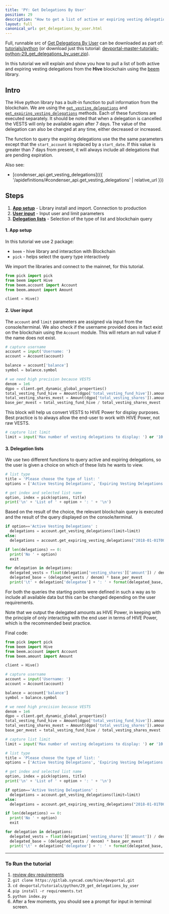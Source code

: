 ```yaml
---
title: 'PY: Get Delegations By User'
position: 29
description: "How to get a list of active or expiring vesting delegations using Python."
layout: full
canonical_url: get_delegations_by_user.html
---
```

Full, runnable src of [Get Delegations By User](https://gitlab.syncad.com/hive/devportal/-/tree/master/tutorials/python/29_get_delegations_by_user) can be downloaded as part of: [tutorials/python](https://gitlab.syncad.com/hive/devportal/-/tree/master/tutorials/python) (or download just this tutorial: [devportal-master-tutorials-python-29_get_delegations_by_user.zip](https://gitlab.syncad.com/hive/devportal/-/archive/master/devportal-master.zip?path=tutorials/python/29_get_delegations_by_user)).

In this tutorial we will explain and show you how to pull a list of both active and expiring vesting delegations from the **Hive** blockchain using the [beem](https://github.com/holgern/beem) library.

## Intro

The Hive python library has a built-in function to pull information from the blockchain. We are using the [`get_vesting_delegations`](https://beem.readthedocs.io/en/latest/beem.account.html#beem.account.Account.get_vesting_delegations) and [`get_expiring_vesting_delegations`](https://beem.readthedocs.io/en/latest/beem.account.html#beem.account.Account.get_expiring_vesting_delegations) methods.  Each of these functions are executed separately.  It should be noted that when a delegation is cancelled the VESTS will only be available again after 7 days.  The value of the delegation can also be changed at any time, either decreased or increased.

The function to query the expiring delegations use the the same parameters except that the `start_account` is replaced by a `start_date`.  If this value is greater than 7 days from present, it will always include all delegations that are pending expiration.

Also see:
* [condenser_api.get_vesting_delegations]({{ '/apidefinitions/#condenser_api.get_vesting_delegations' | relative_url }})

## Steps

1. [**App setup**](#setup) - Library install and import. Connection to production
1. [**User input**](#input) - Input user and limit parameters
1. [**Delegation lists**](#query) - Selection of the type of list and blockchain query

#### 1. App setup <a name="setup"></a>

In this tutorial we use 2 package:

- `beem` - hive library and interaction with Blockchain
- `pick` - helps select the query type interactively

We import the libraries and connect to the mainnet, for this tutorial.

```python
from pick import pick
from beem import Hive
from beem.account import Account
from beem.amount import Amount

client = Hive()
```

#### 2. User input <a name="input"></a>

The `account` and `limit` parameters are assigned via input from the console/terminal. We also check if the username provided does in fact exist on the blockchain using the `Account` module. This will return an null value if the name does not exist.

```python
# capture username
account = input('Username: ')
account = Account(account)

balance = account['balance']
symbol = balance.symbol

# we need high precision because VESTS
denom = 1e6
dgpo = client.get_dynamic_global_properties()
total_vesting_fund_hive = Amount(dgpo['total_vesting_fund_hive']).amount
total_vesting_shares_mvest = Amount(dgpo['total_vesting_shares']).amount / denom
base_per_mvest = total_vesting_fund_hive / total_vesting_shares_mvest
```

This block will help us convert VESTS to HIVE Power for display purposes.  Best practice is to always allow the end-user to work with HIVE Power, not raw VESTS.

```python
# capture list limit
limit = input('Max number of vesting delegations to display: ') or '10'
```

#### 3. Delegation lists <a name="query"></a>

We use two different functions to query active and expiring delegations, so the user is given a choice on which of these lists he wants to view.

```python
# list type
title = 'Please choose the type of list: '
options = ['Active Vesting Delegations', 'Expiring Vesting Delegations']

# get index and selected list name
option, index = pick(options, title)
print('\n' + 'List of ' + option + ': ' + '\n')
```

Based on the result of the choice, the relevant blockchain query is executed and the result of the query displayed on the console/terminal.

```python
if option=='Active Vesting Delegations' :
  delegations = account.get_vesting_delegations(limit=limit)
else:
  delegations = account.get_expiring_vesting_delegations("2018-01-01T00:00:00", limit=limit)

if len(delegations) == 0:
  print('No ' + option)
  exit

for delegation in delegations:
  delegated_vests = float(delegation['vesting_shares']['amount']) / denom
  delegated_base = (delegated_vests / denom) * base_per_mvest
  print('\t' + delegation['delegatee'] + ': ' + format(delegated_base, '.3f') + ' ' + symbol)
```

For both the queries the starting points were defined in such a way as to include all available data but this can be changed depending on the user requirements.

Note that we output the delegated amounts as HIVE Power, in keeping with the principle of only interacting with the end user in terms of HIVE Power, which is the recommended best practice.

Final code:

```python
from pick import pick
from beem import Hive
from beem.account import Account
from beem.amount import Amount

client = Hive()

# capture username
account = input('Username: ')
account = Account(account)

balance = account['balance']
symbol = balance.symbol

# we need high precision because VESTS
denom = 1e6
dgpo = client.get_dynamic_global_properties()
total_vesting_fund_hive = Amount(dgpo['total_vesting_fund_hive']).amount
total_vesting_shares_mvest = Amount(dgpo['total_vesting_shares']).amount / denom
base_per_mvest = total_vesting_fund_hive / total_vesting_shares_mvest

# capture list limit
limit = input('Max number of vesting delegations to display: ') or '10'

# list type
title = 'Please choose the type of list: '
options = ['Active Vesting Delegations', 'Expiring Vesting Delegations']

# get index and selected list name
option, index = pick(options, title)
print('\n' + 'List of ' + option + ': ' + '\n')

if option=='Active Vesting Delegations' :
  delegations = account.get_vesting_delegations(limit=limit)
else:
  delegations = account.get_expiring_vesting_delegations("2018-01-01T00:00:00", limit=limit)

if len(delegations) == 0:
  print('No ' + option)
  exit

for delegation in delegations:
  delegated_vests = float(delegation['vesting_shares']['amount']) / denom
  delegated_base = (delegated_vests / denom) * base_per_mvest
  print('\t' + delegation['delegatee'] + ': ' + format(delegated_base, '.3f') + ' ' + symbol)


```

---

### To Run the tutorial

1. [review dev requirements](getting_started.html)
1. `git clone https://gitlab.syncad.com/hive/devportal.git`
1. `cd devportal/tutorials/python/29_get_delegations_by_user`
1. `pip install -r requirements.txt`
1. `python index.py`
1. After a few moments, you should see a prompt for input in terminal screen.
